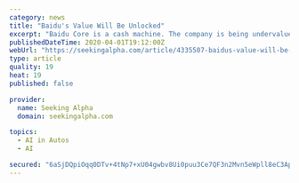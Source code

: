 ```yaml
---
category: news
title: "Baidu's Value Will Be Unlocked"
excerpt: "Baidu Core is a cash machine. The company is being undervalued on this segment alone. Strong balance sheet with a net positive cash position. Baidu is the Chine"
publishedDateTime: 2020-04-01T19:12:00Z
webUrl: "https://seekingalpha.com/article/4335507-baidus-value-will-be-unlocked"
type: article
quality: 19
heat: 19
published: false

provider:
  name: Seeking Alpha
  domain: seekingalpha.com

topics:
  - AI in Autos
  - AI

secured: "6aSjDQpiOqq0DTv+4tNp7+xU04gwbv8Ui0puu3Ce7QF3n2Mvn5eWpll8eC3Apz9j5wGfHJopCg/asYnhxLjDvnSPDok9Nd7bHs9aMb2+NdnQNiHK8yhHRPTthEAGJC2QImEaBvaLgqafSrvZUpFCK/hWgwC9SQWCUtcSZU0z9NSjy3AVw2l+Fx81RXqEWyp9Q10dGNBx86ScYHt4yjpbOZYwAKxvE7a+rANymMn6z6LwyVxhOhX8rcQhUDXT/IlFRJrBqlVu8MNQiTUzQKsfEtkunf5p9cQGVv4bITquO06oLZLWqmPP7lZnIttUFp3irAd1s9flRP80FsWebI+lg3pF0DjFUybTxG6vexT424smQ/AmpCws9WXQRm4jBVVTmxixWjm7ZtMdbYfqQuUEhX4pHPXV0jxCT2pXcbMIFSQYHPa24gcRmD8ROHIzfm+Lgpex6kddNkS7v+eIH98buFFsAGavONyipWIY9qPMWh4=;zcNhyuYACIn6sUYg2JtV3Q=="
---
```


